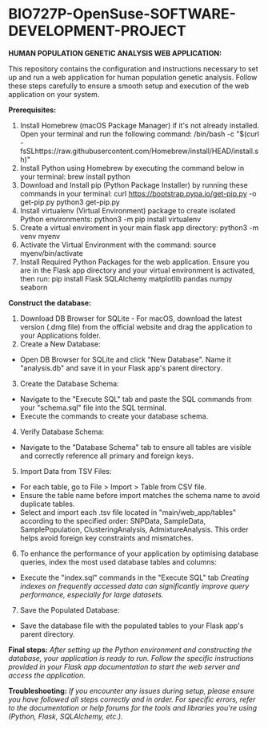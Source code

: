 # BIO727P-OpenSuse-SOFTWARE-DEVELOPMENT-PROJECT
**HUMAN POPULATION GENETIC ANALYSIS WEB APPLICATION:**

This repository contains the configuration and instructions necessary to set up and run a web application for human population genetic analysis. Follow these steps carefully to ensure a smooth setup and execution of the web application on your system.

**Prerequisites:**
1. Install Homebrew (macOS Package Manager) if it's not already installed. Open your terminal and run the following command:
   /bin/bash -c "$(curl - 
   fsSLhttps://raw.githubusercontent.com/Homebrew/install/HEAD/install.sh)"
2. Install Python using Homebrew by executing the command below in your terminal:
   brew install python
3. Download and Install pip (Python Package Installer) by running these commands in your terminal:
   curl https://bootstrap.pypa.io/get-pip.py -o get-pip.py
   python3 get-pip.py
4. Install virtualenv (Virtual Environment) package to create isolated Python environments:
   python3 -m pip install virtualenv
5. Create a virtual enviroment in your main flask app directory:
   python3 -m venv myenv
6. Activate the Virtual Environment with the command:
   source myenv/bin/activate
7. Install Required Python Packages for the web application. Ensure you are in the Flask app directory and your virtual environment is activated, then run:
   pip install Flask SQLAlchemy matplotlib pandas numpy seaborn
   
**Construct the database:**
1. Download DB Browser for SQLite - For macOS, download the latest version (.dmg file) from the official website and drag the application to your Applications folder.
2. Create a New Database:
- Open DB Browser for SQLite and click "New Database". Name it "analysis.db" and save it in your Flask app's parent directory.
3. Create the Database Schema:
-  Navigate to the "Execute SQL" tab and paste the SQL commands from your "schema.sql" file into the SQL terminal.
-  Execute the commands to create your database schema.
4. Verify Database Schema:
- Navigate to the "Database Schema" tab to ensure all tables are visible and correctly reference all primary and foreign keys.
5. Import Data from TSV Files:
- For each table, go to File > Import > Table from CSV file.
- Ensure the table name before import matches the schema name to avoid duplicate tables.
- Select and import each .tsv file located in "main/web_app/tables" according to the specified order: SNPData, SampleData, SamplePopulation, ClusteringAnalysis, AdmixtureAnalysis. This order helps avoid foreign key constraints and mismatches.
6. To enhance the performance of your application by optimising database queries, index the most used database tables and columns:
- Execute the "index.sql" commands in the "Execute SQL" tab
  *Creating indexes on frequently accessed data can significantly improve query performance, especially for large datasets.*
7. Save the Populated Database:
- Save the database file with the populated tables to your Flask app's parent directory.

**Final steps:**
*After setting up the Python environment and constructing the database, your application is ready to run. Follow the specific instructions provided in your Flask app documentation to start the web server and access the application.*

**Troubleshooting:**
*If you encounter any issues during setup, please ensure you have followed all steps correctly and in order. For specific errors, refer to the documentation or help forums for the tools and libraries you're using (Python, Flask, SQLAlchemy, etc.).*
